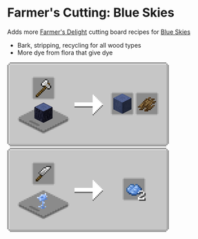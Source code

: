 # Farmer's Cutting: Blue Skies
Adds more [Farmer's Delight](https://modrinth.com/mod/farmers-delight) cutting board recipes for [Blue Skies](https://modrinth.com/mod/blue-skies)

- Bark, stripping, recycling for all wood types
- More dye from flora that give dye

![Wood Cutting](media/woodcutting.png) ![Flora Cutting](media/floracutting.png)